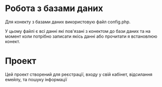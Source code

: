 # Робота з базами даних

Для конекту з базами даних використовую файл config.php. 

У цьому файлі є всі данні які пов'язані з конектом до бази даних та на момент коли потрібно записати якісь данні або прочитати я встановлюю конект.

# Проект

Цей проект створений для реєстрації, входу у свій кабінет, відсилання емейлу, та пошуку інформації 
